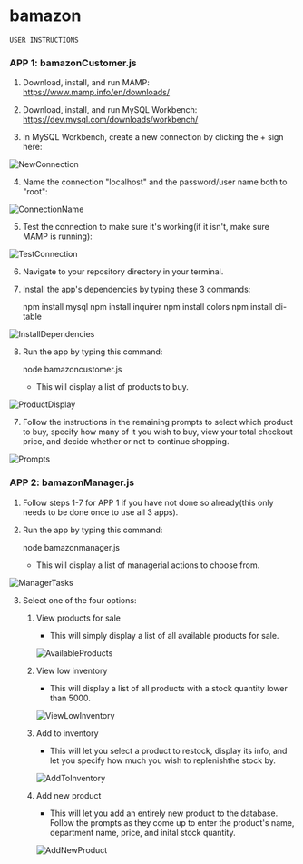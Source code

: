 # bamazon

`USER INSTRUCTIONS`

### APP 1: bamazonCustomer.js ###

1. Download, install, and run MAMP: https://www.mamp.info/en/downloads/

2. Download, install, and run MySQL Workbench: https://dev.mysql.com/downloads/workbench/

3. In MySQL Workbench, create a new connection by clicking the + sign here:

![NewConnection](https://puu.sh/CEBP2.png)

4. Name the connection "localhost" and the password/user name both to "root":

![ConnectionName](https://puu.sh/CEBT2.png)

5. Test the connection to make sure it's working(if it isn't, make sure MAMP is running):

![TestConnection](https://puu.sh/CEBTB.png)

6. Navigate to your repository directory in your terminal.

7. Install the app's dependencies by typing these 3 commands:

    npm install mysql
    npm install inquirer
    npm install colors
    npm install cli-table

![InstallDependencies](https://puu.sh/CEBXX.png)

8. Run the app by typing this command:

    node bamazoncustomer.js

    * This will display a list of products to buy.

![ProductDisplay](https://puu.sh/CEC0B.png)

7. Follow the instructions in the remaining prompts to select which product to buy, specify how many
of it you wish to buy, view your total checkout price, and decide whether or not to continue shopping.

![Prompts](https://puu.sh/CEC5l.png)


### APP 2: bamazonManager.js ###

1. Follow steps 1-7 for APP 1 if you have not done so already(this only needs to be done once to use all 3 apps).

2. Run the app by typing this command:

    node bamazonmanager.js

    * This will display a list of managerial actions to choose from.

![ManagerTasks](https://puu.sh/CG6wF.png)

3. Select one of the four options:

    1. View products for sale

        * This will simply display a list of all available products for sale.

        ![AvailableProducts](https://puu.sh/CG6zx.png)

    2. View low inventory

        * This will display a list of all products with a stock quantity lower than 5000.

        ![ViewLowInventory](https://puu.sh/CG6Bh.png)
        
    3. Add to inventory

        * This will let you select a product to restock, display its info, and let you specify how much 
        you wish to replenishthe stock by.

        ![AddToInventory](https://puu.sh/CG6M7.png)

    4. Add new product

        * This will let you add an entirely new product to the database. Follow the prompts as they come up 
        to enter the product's name, department name, price, and inital stock quantity.

        ![AddNewProduct](https://puu.sh/CG6Hi.png)
